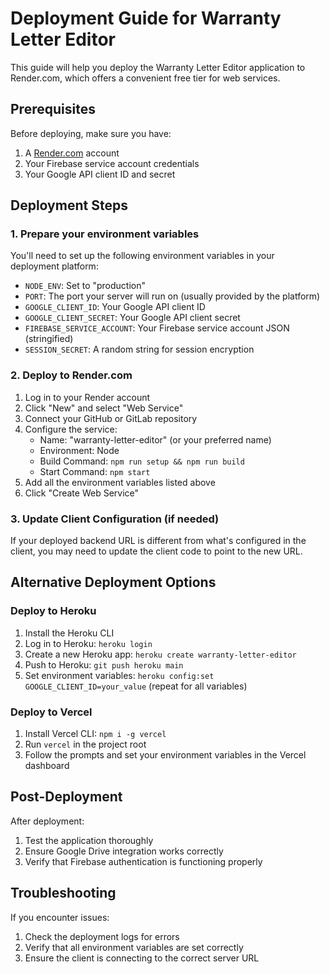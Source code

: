 # Deployment Guide for Warranty Letter Editor

This guide will help you deploy the Warranty Letter Editor application to Render.com, which offers a convenient free tier for web services.

## Prerequisites

Before deploying, make sure you have:

1. A [Render.com](https://render.com/) account
2. Your Firebase service account credentials
3. Your Google API client ID and secret

## Deployment Steps

### 1. Prepare your environment variables

You'll need to set up the following environment variables in your deployment platform:

- `NODE_ENV`: Set to "production"
- `PORT`: The port your server will run on (usually provided by the platform)
- `GOOGLE_CLIENT_ID`: Your Google API client ID
- `GOOGLE_CLIENT_SECRET`: Your Google API client secret
- `FIREBASE_SERVICE_ACCOUNT`: Your Firebase service account JSON (stringified)
- `SESSION_SECRET`: A random string for session encryption

### 2. Deploy to Render.com

1. Log in to your Render account
2. Click "New" and select "Web Service"
3. Connect your GitHub or GitLab repository
4. Configure the service:
   - Name: "warranty-letter-editor" (or your preferred name)
   - Environment: Node
   - Build Command: `npm run setup && npm run build`
   - Start Command: `npm start`
5. Add all the environment variables listed above
6. Click "Create Web Service"

### 3. Update Client Configuration (if needed)

If your deployed backend URL is different from what's configured in the client, you may need to update the client code to point to the new URL.

## Alternative Deployment Options

### Deploy to Heroku

1. Install the Heroku CLI
2. Log in to Heroku: `heroku login`
3. Create a new Heroku app: `heroku create warranty-letter-editor`
4. Push to Heroku: `git push heroku main`
5. Set environment variables: `heroku config:set GOOGLE_CLIENT_ID=your_value` (repeat for all variables)

### Deploy to Vercel

1. Install Vercel CLI: `npm i -g vercel`
2. Run `vercel` in the project root
3. Follow the prompts and set your environment variables in the Vercel dashboard

## Post-Deployment

After deployment:

1. Test the application thoroughly
2. Ensure Google Drive integration works correctly
3. Verify that Firebase authentication is functioning properly

## Troubleshooting

If you encounter issues:

1. Check the deployment logs for errors
2. Verify that all environment variables are set correctly
3. Ensure the client is connecting to the correct server URL
